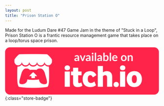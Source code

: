 ```yaml
---
layout: post
title: "Prison Station O"
---
```


Made for the Ludum Dare #47 Game Jam in the theme of "Stuck in a Loop", Prison Station O is a frantic resource management game that takes place on a loop/torus space prison.


[![itch.io Store Link](/assets/media/itch-store-badge.svg)](https://xsoodx.itch.io/prison-station-o){:class="store-badge"}